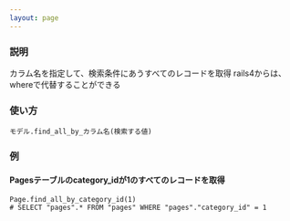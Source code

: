 ```yaml
---
layout: page
---
```

### 説明
カラム名を指定して、検索条件にあうすべてのレコードを取得
rails4からは、whereで代替することができる

### 使い方
    モデル.find_all_by_カラム名(検索する値)

### 例
#### Pagesテーブルのcategory_idが1のすべてのレコードを取得
    Page.find_all_by_category_id(1)
    # SELECT "pages".* FROM "pages" WHERE "pages"."category_id" = 1